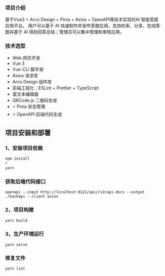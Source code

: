 ### 项目介绍
基于Vue3 + Arco Design + Pinia + Axios + OpenAPI等技术实现的AI 智能答题应用平台。
用户可以基于 AI 快速制作并发布答题应用，支持检索、分享、在线答题并基于 AI 得到回答总结；管理员可以集中管理和审核应用。

### 技术选型
- Web 网页开发
- Vue 3
- Vue-CLI 脚手架
- Axios 请求库
- Arco Design 组件库
- 前端工程化：ESLint + Prettier + TypeScript
- 富文本编辑器
- QRCode.js 二维码生成
- ⭐️ Pinia 状态管理
- ⭐️ OpenAPI 前端代码生成

## 项目安装和部署
### 1、安装项目依赖
```bash
npm install
# 
yarn 
```

### 获取后端代码接口
```
openapi --input http://localhost:8121/api//v2/api-docs --output ./backapi --client axios
```

### 2、项目构建
```bash
yarn build
```

### 3、生产环境运行
```
yarn serve
```

### 修复文件
```
yarn lint
```